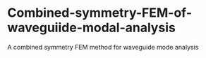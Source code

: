 # Combined-symmetry-FEM-of-waveguiide-modal-analysis
A combined symmetry FEM method for waveguide mode analysis
